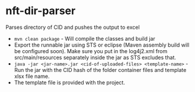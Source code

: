 # nft-dir-parser
Parses directory of  CID and pushes the output to excel

- `mvn clean package` - Will compile the classes and build jar
- Export the runnable jar using STS or eclipse (Maven assembly build will be configured soon). Make sure you put in the log4j2.xml from src/main/resources separately inside the jar as STS excludes that.
- `java -jar <jar-name>.jar <cid-of-uploaded-files> <template-name>` - Run the jar with the CID hash of the folder container files and template xlsx file name.
- The template file is provided with the project.

